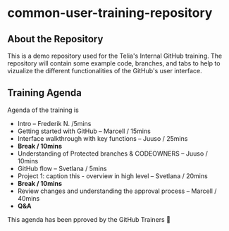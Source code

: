 # common-user-training-repository
## About the Repository

This is a demo repository used for the Telia's Internal GitHub training. The repository will contain some example code, branches, and tabs to help to vizualize the different functionalities of the GitHub's user interface.

## Training Agenda

Agenda of the training is

* Intro – Frederik N. /5mins​
* Getting started with GitHub – Marcell / 15mins​
* Interface walkthrough with key functions – Juuso / 25mins​
* **Break / 10mins​**
* Understanding of Protected branches & CODEOWNERS – Juuso / 10mins​
* GitHub flow – Svetlana / 5mins​
* Project 1: caption this - overview in high level – Svetlana / 20mins​
* **Break / 10mins​**
* Review changes and understanding the approval process – Marcell / 40mins​
* **Q&A**

This agenda has been pproved by the GitHub Trainers 🥇
